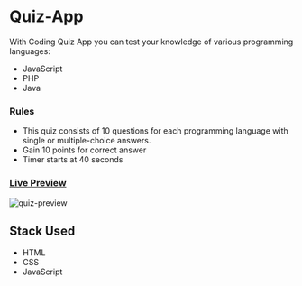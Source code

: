 # Quiz-App

With Coding Quiz App you can test your knowledge of various programming languages:

-   JavaScript
-   PHP
-   Java

### Rules

-   This quiz consists of 10 questions for each programming language with single or multiple-choice answers.
-   Gain 10 points for correct answer
-   Timer starts at 40 seconds

### [Live Preview](https://simonadulgheru.github.io/Coding-Quiz-App/)

![quiz-preview](https://user-images.githubusercontent.com/48987979/82120114-bfa11d00-977b-11ea-9bdb-d8c16acc8979.jpg)

## Stack Used

-   HTML
-   CSS
-   JavaScript
